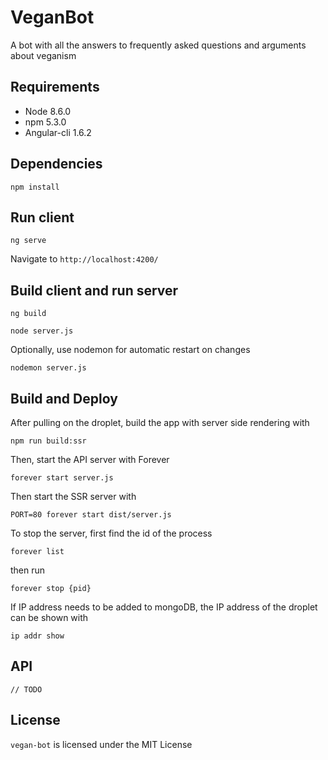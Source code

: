 # VeganBot

A bot with all the answers to frequently asked questions and arguments about veganism

## Requirements

* Node 8.6.0
* npm 5.3.0
* Angular-cli 1.6.2

## Dependencies

`npm install`

## Run client

`ng serve`

Navigate to `http://localhost:4200/`

## Build client and run server

`ng build`

`node server.js`

Optionally, use nodemon for automatic restart on changes

`nodemon server.js`

## Build and Deploy

After pulling on the droplet, build the app with server side rendering with

`npm run build:ssr`

Then, start the API server with Forever

`forever start server.js`

Then start the SSR server with

`PORT=80 forever start dist/server.js`

To stop the server, first find the id of the process

`forever list`

then run

`forever stop {pid}`

If IP address needs to be added to mongoDB, the IP address of the droplet can be shown with

`ip addr show`

## API

`// TODO`

## License

`vegan-bot` is licensed under the MIT License
